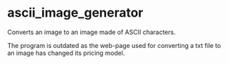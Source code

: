 # ascii_image_generator
Converts an image to an image made of ASCII characters.

The program is outdated as the web-page used for converting a txt file to an image has changed its pricing model.
